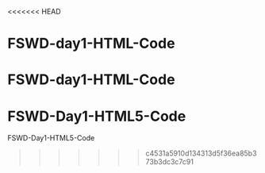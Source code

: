 <<<<<<< HEAD
# FSWD-day1-HTML-Code
FSWD-day1-HTML-Code
=======
# FSWD-Day1-HTML5-Code
FSWD-Day1-HTML5-Code
>>>>>>> c4531a5910d134313d5f36ea85b373b3dc3c7c91

